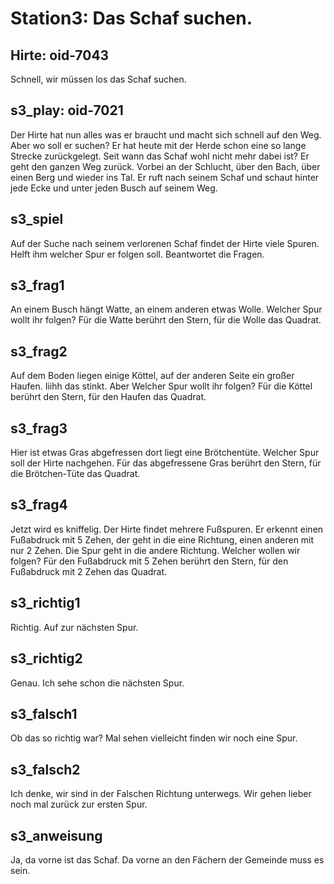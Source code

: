 # Station3: Das Schaf suchen.

## Hirte: oid-7043
Schnell, wir müssen los das Schaf suchen.

## s3_play: oid-7021
Der Hirte hat nun alles was er braucht und macht sich schnell auf den Weg. Aber wo soll er suchen?
Er hat heute mit der Herde schon eine so lange Strecke zurückgelegt. Seit wann das Schaf wohl nicht mehr dabei ist? Er geht den ganzen Weg zurück. Vorbei an der Schlucht, über den Bach, über einen Berg und wieder ins Tal. Er ruft nach seinem Schaf und schaut hinter jede Ecke und unter jeden Busch auf seinem Weg.

## s3_spiel
Auf der Suche nach seinem verlorenen Schaf findet der Hirte viele Spuren. Helft ihm welcher Spur er folgen soll. Beantwortet die Fragen.

## s3_frag1
An einem Busch hängt Watte, an einem anderen etwas Wolle. Welcher Spur wollt ihr folgen? Für die Watte berührt den Stern, für die Wolle das Quadrat.

## s3_frag2
Auf dem Boden liegen einige Köttel, auf der anderen Seite ein großer Haufen. Iiihh das stinkt. Aber Welcher Spur wollt ihr folgen? Für die Köttel berührt den Stern, für den Haufen das Quadrat.

## s3_frag3
Hier ist etwas Gras abgefressen dort liegt eine Brötchentüte. Welcher Spur soll der Hirte nachgehen. Für das abgefressene Gras berührt den Stern, für die Brötchen-Tüte das Quadrat.

## s3_frag4
Jetzt wird es kniffelig. Der Hirte findet mehrere Fußspuren. Er erkennt einen Fußabdruck mit 5 Zehen, der geht in die eine Richtung, einen anderen mit nur 2 Zehen. Die Spur geht in die andere Richtung. Welcher wollen wir folgen? Für den Fußabdruck mit 5 Zehen berührt den Stern, für den Fußabdruck mit 2 Zehen das Quadrat.

## s3_richtig1
Richtig. Auf zur nächsten Spur.

## s3_richtig2
Genau. Ich sehe schon die nächsten Spur.

## s3_falsch1
Ob das so richtig war? Mal sehen vielleicht finden wir noch eine Spur.

## s3_falsch2
Ich denke, wir sind in der Falschen Richtung unterwegs. Wir gehen lieber noch mal zurück zur ersten Spur.

## s3_anweisung
Ja, da vorne ist das Schaf. Da vorne an den Fächern der Gemeinde muss es sein.